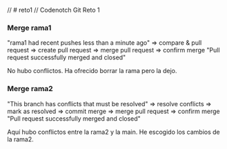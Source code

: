 // # reto1
// Codenotch Git Reto 1

### Merge rama1

"rama1 had recent pushes less than a minute ago"
=> compare & pull request
=> create pull request
=> merge pull request
=> confirm merge
"Pull request successfully merged and closed"

No hubo conflictos.
Ha ofrecido borrar la rama pero la dejo.

### Merge rama2

"This branch has conflicts that must be resolved"
=> resolve conflicts
=> mark as resolved
=> commit merge
=> merge pull request
=> confirm merge
"Pull request successfully merged and closed"

Aquí hubo conflictos entre la rama2 y la main.
He escogido los cambios de la rama2.
